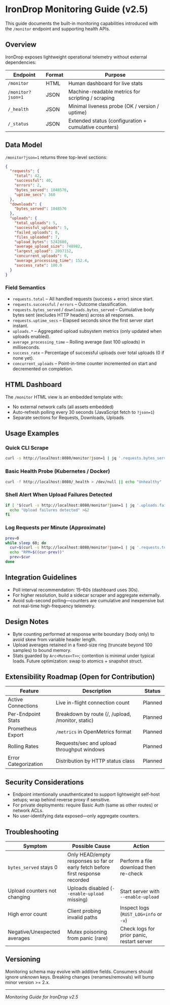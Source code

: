 # IronDrop Monitoring Guide (v2.5)

This guide documents the built-in monitoring capabilities introduced with the `/monitor` endpoint and supporting health APIs.

## Overview

IronDrop exposes lightweight operational telemetry without external dependencies:

| Endpoint | Format | Purpose |
|----------|--------|---------|
| `/monitor` | HTML | Human dashboard for live stats |
| `/monitor?json=1` | JSON | Machine-readable metrics for scripting / scraping |
| `/_health` | JSON | Minimal liveness probe (OK / version / uptime) |
| `/_status` | JSON | Extended status (configuration + cumulative counters) |

## Data Model

`/monitor?json=1` returns three top-level sections:

```json
{
  "requests": {
    "total": 42,
    "successful": 40,
    "errors": 2,
    "bytes_served": 1048576,
    "uptime_secs": 360
  },
  "downloads": {
    "bytes_served": 1048576
  },
  "uploads": {
    "total_uploads": 5,
    "successful_uploads": 5,
    "failed_uploads": 0,
    "files_uploaded": 7,
    "upload_bytes": 5242880,
    "average_upload_size": 748982,
    "largest_upload": 2097152,
    "concurrent_uploads": 0,
    "average_processing_time": 152.4,
    "success_rate": 100.0
  }
}
```

### Field Semantics
- `requests.total` – All handled requests (success + error) since start.
- `requests.successful` / `errors` – Outcome classification.
- `requests.bytes_served` / `downloads.bytes_served` – Cumulative body bytes sent (excludes HTTP headers) across all responses.
- `requests.uptime_secs` – Elapsed seconds since the first server start instant.
- `uploads.*` – Aggregated upload subsystem metrics (only updated when uploads enabled).
- `average_processing_time` – Rolling average (last 100 uploads) in milliseconds.
- `success_rate` – Percentage of successful uploads over total uploads (0 if none yet).
- `concurrent_uploads` – Point-in-time counter incremented on start and decremented on completion.

## HTML Dashboard
The `/monitor` HTML view is an embedded template with:
- No external network calls (all assets embedded) 
- Auto-refresh polling every 30 seconds (JavaScript fetch to `?json=1`)
- Separate sections for Requests, Downloads, Uploads

## Usage Examples

### Quick CLI Scrape
```bash
curl -s http://localhost:8080/monitor?json=1 | jq '.requests.bytes_served'
```

### Basic Health Probe (Kubernetes / Docker)
```bash
curl -f http://localhost:8080/_health > /dev/null || echo "Unhealthy"
```

### Shell Alert When Upload Failures Detected
```bash
if [ "$(curl -s http://localhost:8080/monitor?json=1 | jq '.uploads.failed_uploads')" -gt 0 ]; then
  echo "Upload failures detected" >&2
fi
```

### Log Requests per Minute (Approximate)
```bash
prev=0
while sleep 60; do
  cur=$(curl -s http://localhost:8080/monitor?json=1 | jq '.requests.total')
  echo "RPM=$((cur-prev))"
  prev=$cur
done
```

## Integration Guidelines
- Poll interval recommendation: 15–60s (dashboard uses 30s).
- For higher resolution, build a sidecar scraper and aggregate externally.
- Avoid sub-second polling—counters are cumulative and inexpensive but not real-time high-frequency telemetry.

## Design Notes
- Byte counting performed at response write boundary (body only) to avoid skew from variable header length.
- Upload averages retained in a fixed-size ring (truncate beyond 100 samples) to bound memory.
- Stats guarded by `Arc<Mutex<T>>`; contention is minimal under typical loads. Future optimization: swap to atomics + snapshot struct.

## Extensibility Roadmap (Open for Contribution)
| Feature | Description | Status |
|---------|-------------|--------|
| Active Connections | Live in-flight connection count | Planned |
| Per-Endpoint Stats | Breakdown by route (/, /upload, /monitor, static) | Planned |
| Prometheus Export | `/metrics` in OpenMetrics format | Planned |
| Rolling Rates | Requests/sec and upload throughput windows | Planned |
| Error Categorization | Distribution by HTTP status class | Planned |

## Security Considerations
- Endpoint intentionally unauthenticated to support lightweight self-host setups; wrap behind reverse proxy if sensitive.
- For private deployments: require Basic Auth (same as other routes) or network ACLs.
- No user-identifying data exposed—only aggregate counters.

## Troubleshooting
| Symptom | Possible Cause | Action |
|---------|----------------|--------|
| `bytes_served` stays 0 | Only HEAD/empty responses so far or early fetch before first response recorded | Perform a file download then re-check |
| Upload counters not changing | Uploads disabled (`--enable-upload` missing) | Start server with `--enable-upload` |
| High error count | Client probing invalid paths | Inspect logs (`RUST_LOG=info` or `-v`) |
| Negative/Unexpected averages | Mutex poisoning from panic (rare) | Check logs for prior panic, restart server |

## Versioning
Monitoring schema may evolve with additive fields. Consumers should ignore unknown keys. Breaking changes (renames/removals) will bump minor version >= 2.x.

---
*Monitoring Guide for IronDrop v2.5*
